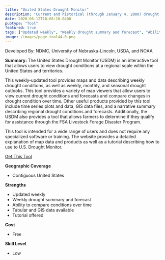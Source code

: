 ```yaml
---
title: "United States Drought Monitor"
description: "Current and historical (through January 4, 2000) drought comparison mapping tool of continental U.S., Alaska, Hawaii,  and territories"
date: 2020-06-12T10:08:10-0400
pubtype: "Tool"
featured: true
tags: ["Updated weekly", "Weekly drought summary and forecast", "Ability to compare conditions over time", "Tabular and GIS data available", "Tutorial offered"]
image: /images/page-tool44.0.png
---
```

Developed By: NDMC, University of Nebraska-Lincoln, USDA, and NOAA

**Summary:** The United States Drought Monitor (USDM) is an interactive tool that allows users to view drought conditions at a regional scale within the United States and territories.

This weekly-updated tool provides maps and data describing weekly drought conditions, as well as weekly, monthly, and seasonal drought outlooks. This tool provides a variety of map viewers that allow users to view current drought conditions and forecasts and compare changes in drought condition over time. Other useful products provided by this tool include time series plots and data, GIS data files, and a narrative summary describing regional drought conditions and forecasts. Additionally, the USDM also provides a tool that allows farmers to determine if they qualify for assistance through the FSA Livestock Forage Disaster Program. 

This tool is intended for a wide range of users and does not require any specialized software or training. The website provides a detailed explanation of map data and products as well as a tutorial describing how to use to U.S. Drought Monitor.

<a href="https://droughtmonitor.unl.edu/
" target="_blank">Get This Tool</a>

__**Geographic Coverage**__
- Contiguous United States

__**Strengths**__
-  Updated weekly
-  Weekly drought summary and forecast
-  Ability to compare conditions over time
-  Tabular and GIS data available
-  Tutorial offered

__**Cost**__
- Free

__**Skill Level**__
- Low

